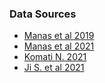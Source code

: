 ### Data Sources
- [Manas et al 2019](https://zenodo.org/record/2667859#.YCwdTR1OlQI)
- [Manas et al 2021](https://doi.org/10.5281/zenodo.4543776)
- [Komati N. 2021](https://www.kaggle.com/datasets/nikhileswarkomati/suicide-watch)
- [Ji S. et al 2021](doi.org/10.5281/zenodo.6476179)
